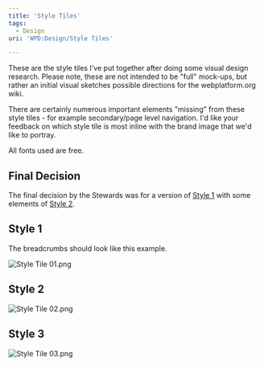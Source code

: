 ```yaml
---
title: 'Style Tiles'
tags:
  - Design
uri: 'WPD:Design/Style Tiles'

---
```

These are the style tiles I've put together after doing some visual design research. Please note, these are not intended to be "full" mock-ups, but rather an initial visual sketches possible directions for the webplatform.org wiki.

There are certainly numerous important elements "missing" from these style tiles - for example secondary/page level navigation. I'd like your feedback on which style tile is most inline with the brand image that we'd like to portray.

All fonts used are free.

## Final Decision

The final decision by the Stewards was for a version of [Style 1](#Style_1) with some elements of [Style 2](#Style_2).

## Style 1

The breadcrumbs should look like this example.

![Style Tile 01.png](/WPD/assets/public/5/5b/Style_Tile_01.png)

## Style 2

![Style Tile 02.png](/WPD/assets/public/e/e1/Style_Tile_02.png)

## Style 3

![Style Tile 03.png](/WPD/assets/public/d/d9/Style_Tile_03.png)
